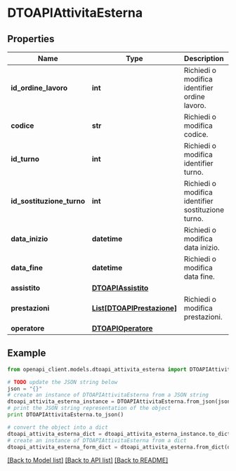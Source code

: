 # DTOAPIAttivitaEsterna



## Properties

Name | Type | Description | Notes
------------ | ------------- | ------------- | -------------
**id_ordine_lavoro** | **int** | Richiedi o modifica identifier ordine lavoro. | [optional] 
**codice** | **str** | Richiedi o modifica codice. | [optional] 
**id_turno** | **int** | Richiedi o modifica identifier turno. | [optional] 
**id_sostituzione_turno** | **int** | Richiedi o modifica identifier sostituzione turno. | [optional] 
**data_inizio** | **datetime** | Richiedi o modifica data inizio. | [optional] 
**data_fine** | **datetime** | Richiedi o modifica data fine. | [optional] 
**assistito** | [**DTOAPIAssistito**](DTOAPIAssistito.md) |  | [optional] 
**prestazioni** | [**List[DTOAPIPrestazione]**](DTOAPIPrestazione.md) | Richiedi o modifica prestazioni. | [optional] 
**operatore** | [**DTOAPIOperatore**](DTOAPIOperatore.md) |  | [optional] 

## Example

```python
from openapi_client.models.dtoapi_attivita_esterna import DTOAPIAttivitaEsterna

# TODO update the JSON string below
json = "{}"
# create an instance of DTOAPIAttivitaEsterna from a JSON string
dtoapi_attivita_esterna_instance = DTOAPIAttivitaEsterna.from_json(json)
# print the JSON string representation of the object
print DTOAPIAttivitaEsterna.to_json()

# convert the object into a dict
dtoapi_attivita_esterna_dict = dtoapi_attivita_esterna_instance.to_dict()
# create an instance of DTOAPIAttivitaEsterna from a dict
dtoapi_attivita_esterna_form_dict = dtoapi_attivita_esterna.from_dict(dtoapi_attivita_esterna_dict)
```
[[Back to Model list]](../README.md#documentation-for-models) [[Back to API list]](../README.md#documentation-for-api-endpoints) [[Back to README]](../README.md)


